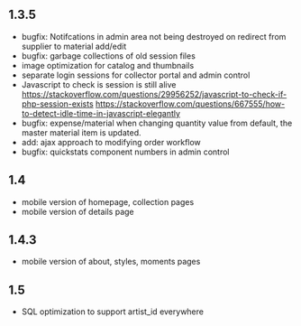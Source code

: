 ## 1.3.5
- bugfix: Notifcations in admin area not being destroyed on redirect from supplier to material add/edit
- bugfix: garbage collections of old session files
- image optimization for catalog and thumbnails
- separate login sessions for collector portal and admin control
- Javascript to check is session is still alive
https://stackoverflow.com/questions/29956252/javascript-to-check-if-php-session-exists
https://stackoverflow.com/questions/667555/how-to-detect-idle-time-in-javascript-elegantly
- bugfix: expense/material when changing quantity value from default, the master material item is updated. 
- add: ajax approach to modifying order workflow
- bugfix: quickstats component numbers in admin control


## 1.4
- mobile version of homepage, collection pages
- mobile version of details page

## 1.4.3
- mobile version of about, styles, moments pages

## 1.5
- SQL optimization to support artist_id everywhere